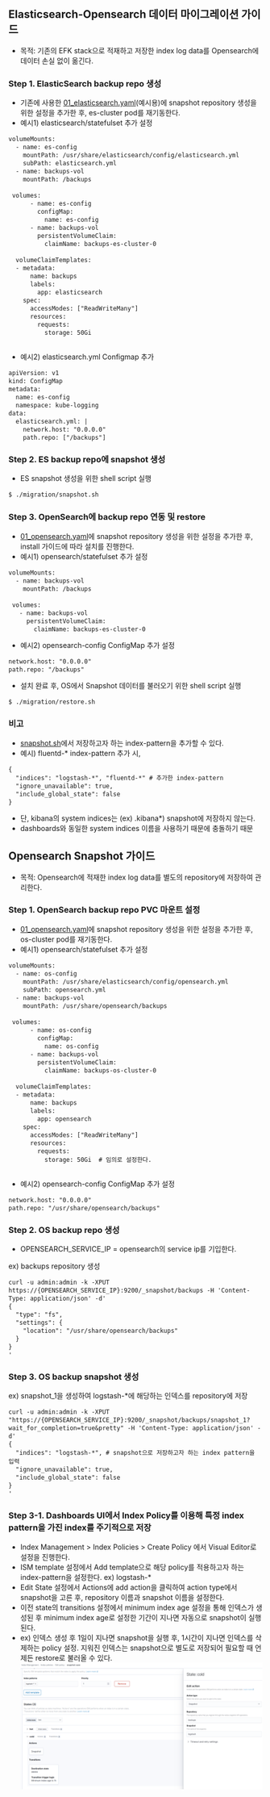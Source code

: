 ## Elasticsearch-Opensearch 데이터 마이그레이션 가이드
* 목적: 기존의 EFK stack으로 적재하고 저장한 index log data를 Opensearch에 데이터 손실 없이 옮긴다.

### Step 1. ElasticSearch backup repo 생성
* 기존에 사용한 [01_elasticsearch.yaml](migration/01_elasticsearch.yaml)(예시용)에 snapshot repository 생성을 위한 설정을 추가한 후, es-cluster pod를 재기동한다.
* 예시1) elasticsearch/statefulset 추가 설정
```
volumeMounts:
  - name: es-config
    mountPath: /usr/share/elasticsearch/config/elasticsearch.yml
    subPath: elasticsearch.yml
  - name: backups-vol
    mountPath: /backups
    
 volumes:
      - name: es-config
        configMap:
          name: es-config
      - name: backups-vol
        persistentVolumeClaim:
          claimName: backups-es-cluster-0
           
  volumeClaimTemplates:
  - metadata:
      name: backups
      labels:
        app: elasticsearch
    spec:
      accessModes: ["ReadWriteMany"]
      resources:
        requests:
          storage: 50Gi
          
```

* 예시2) elasticsearch.yml Configmap 추가
```
apiVersion: v1
kind: ConfigMap
metadata:
  name: es-config
  namespace: kube-logging
data:
  elasticsearch.yml: |
    network.host: "0.0.0.0"
    path.repo: ["/backups"]

```

### Step 2. ES backup repo에 snapshot 생성
* ES snapshot 생성을 위한 shell script 실행

```bash
$ ./migration/snapshot.sh

```
### Step 3. OpenSearch에 backup repo 연동 및 restore
* [01_opensearch.yaml](yaml/01_opensearch.yaml)에 snapshot repository 생성을 위한 설정을 추가한 후, install 가이드에 따라 설치를 진행한다.
* 예시1) opensearch/statefulset 추가 설정
```
volumeMounts:
  - name: backups-vol
    mountPath: /backups
    
 volumes:
   - name: backups-vol
     persistentVolumeClaim:
       claimName: backups-es-cluster-0       
```

* 예시2) opensearch-config ConfigMap 추가 설정
```
network.host: "0.0.0.0"
path.repo: "/backups"
```
* 설치 완료 후, OS에서 Snapshot 데이터를 불러오기 위한 shell script 실행

```bash
$ ./migration/restore.sh

```


### 비고
* [snapshot.sh](migration/snapshot.sh)에서 저장하고자 하는 index-pattern을 추가할 수 있다.
* 예시) fluentd-* index-pattern 추가 시,
```
{
  "indices": "logstash-*", "fluentd-*" # 추가한 index-pattern
  "ignore_unavailable": true,
  "include_global_state": false
}

```

* 단, kibana의 system indices는 (ex) .kibana*) snapshot에 저장하지 않는다.
* dashboards와 동일한 system indices 이름을 사용하기 때문에 충돌하기 때문

## Opensearch Snapshot 가이드
* 목적: Opensearch에 적재한 index log data를 별도의 repository에 저장하여 관리한다.

### Step 1. OpenSearch backup repo PVC 마운트 설정
* [01_opensearch.yaml](yaml/01_opensearch.yaml)에 snapshot repository 생성을 위한 설정을 추가한 후, os-cluster pod를 재기동한다.
* 예시1) opensearch/statefulset 추가 설정
```
volumeMounts:
  - name: os-config
    mountPath: /usr/share/elasticsearch/config/opensearch.yml
    subPath: opensearch.yml
  - name: backups-vol
    mountPath: /usr/share/opensearch/backups
    
 volumes:
      - name: os-config
        configMap:
          name: os-config
      - name: backups-vol
        persistentVolumeClaim:
          claimName: backups-os-cluster-0
           
  volumeClaimTemplates:
  - metadata:
      name: backups
      labels:
        app: opensearch
    spec:
      accessModes: ["ReadWriteMany"]
      resources:
        requests:
          storage: 50Gi  # 임의로 설정한다.
          
```
* 예시2) opensearch-config ConfigMap 추가 설정
```
network.host: "0.0.0.0"
path.repo: "/usr/share/opensearch/backups"
```

### Step 2. OS backup repo 생성
* OPENSEARCH_SERVICE_IP = opensearch의 service ip를 기입한다.

ex) backups repository 생성
```
curl -u admin:admin -k -XPUT https://{OPENSEARCH_SERVICE_IP}:9200/_snapshot/backups -H 'Content-Type: application/json' -d'
{
  "type": "fs",
  "settings": {
    "location": "/usr/share/opensearch/backups"
  }
}
'
```

### Step 3. OS backup snapshot 생성
ex) snapshot_1을 생성하여 logstash-*에 해당하는 인덱스를 repository에 저장
```
curl -u admin:admin -k -XPUT "https://{OPENSEARCH_SERVICE_IP}:9200/_snapshot/backups/snapshot_1?wait_for_completion=true&pretty" -H 'Content-Type: application/json' -d'
{
  "indices": "logstash-*", # snapshot으로 저장하고자 하는 index pattern을 입력
  "ignore_unavailable": true,
  "include_global_state": false
}
'
```

### Step 3-1. Dashboards UI에서 Index Policy를 이용해 특정 index pattern을 가진 index를 주기적으로 저장
*  Index Management > Index Policies > Create Policy 에서 Visual Editor로 설정을 진행한다.
*  ISM template 설정에서 Add template으로 해당 policy를 적용하고자 하는 index-pattern을 설정한다. ex) logstash-*
*  Edit State 설정에서 Actions에 add action을 클릭하여 action type에서 snapshot을 고른 후, repository 이름과 snapshot 이름을 설정한다.
*  이전 state의 transitions 설정에서 minimum index age 설정을 통해 인덱스가 생성된 후 minimum index age로 설정한 기간이 지나면 자동으로 snapshot이 실행된다.
*  ex) 인덱스 생성 후 1일이 지나면 snapshot을 실행 후, 1시간이 지나면 인덱스를 삭제하는 policy 설정. 지워진 인덱스는 snapshot으로 별도로 저장되어 필요할 때 언제든 restore로 불러올 수 있다.
![image](figure/snapshot-settings.png)
